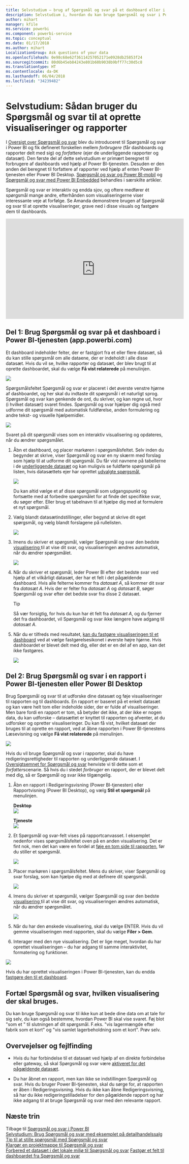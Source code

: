 ```yaml
---
title: Selvstudium – brug af Spørgsmål og svar på et dashboard eller i en rapport
description: Selvstudium i, hvordan du kan bruge Spørgsmål og svar i Power BI til at oprette nye visualiseringer på dashboards og i rapporter.
author: mihart
manager: kfile
ms.service: powerbi
ms.component: powerbi-service
ms.topic: conceptual
ms.date: 01/17/2018
ms.author: mihart
LocalizationGroup: Ask questions of your data
ms.openlocfilehash: 0e98c68e62f36114257052171e0928db25853f24
ms.sourcegitcommit: 80d6b45eb84243e801b60b9038b9bff77c30d5c8
ms.translationtype: HT
ms.contentlocale: da-DK
ms.lasthandoff: 06/04/2018
ms.locfileid: "34239482"
---
```

# <a name="tutorial-how-to-use-qa-to-create-visualizations-and-build-reports"></a>Selvstudium: Sådan bruger du Spørgsmål og svar til at oprette visualiseringer og rapporter
I [Oversigt over Spørgsmål og svar](power-bi-q-and-a.md) blev du introduceret til Spørgsmål og svar i Power BI og fik defineret forskellen mellem *forbrugere* (får dashboards og rapporter delt med sig) og *forfattere* (ejer de underliggende rapporter og datasæt). Den første del af dette selvstudium er primært beregnet til forbrugere af dashboards ved hjælp af Power BI-tjenesten. Desuden er den anden del beregnet til forfattere af rapporter ved hjælp af enten Power BI-tjenesten eller Power BI Desktop. [Spørgsmål og svar og Power BI-mobil](mobile-apps-ios-qna.md) og [Spørgsmål og svar med Power BI Embedded](developer/qanda.md) behandles i særskilte artikler.

Spørgsmål og svar er interaktiv og endda sjov, og oftere medfører ét spørgsmål mange andre, efterhånden som visualiseringerne viser interessante veje at forfølge. Se Amanda demonstrere brugen af Spørgsmål og svar til at oprette visualiseringer, grave ned i disse visuals og fastgøre dem til dashboards.

<iframe width="560" height="315" src="https://www.youtube.com/embed/qMf7OLJfCz8?list=PL1N57mwBHtN0JFoKSR0n-tBkUJHeMP2cP" frameborder="0" allowfullscreen></iframe>

## <a name="part-1-use-qa-on-a-dashboard-in-power-bi-service-apppowerbicom"></a>Del 1: Brug Spørgsmål og svar på et dashboard i Power BI-tjenesten (app.powerbi.com)
Et dashboard indeholder felter, der er fastgjort fra et eller flere datasæt, så du kan stille spørgsmål om alle dataene, der er indeholdt i alle disse datasæt. Hvis du vil se, hvilke rapporter og datasæt, der blev brugt til at oprette dashboardet, skal du vælge **Få vist relaterede** på menulinjen.

![](media/power-bi-tutorial-q-and-a/power-bi-view-related.png)

Spørgsmålsfeltet Spørgsmål og svar er placeret i det øverste venstre hjørne af dashboardet, og her skal du indtaste dit spørgsmål i et naturligt sprog. Spørgsmål og svar kan genkende de ord, du skriver, og kan regne ud, hvor (i hvilket datasæt) svaret findes. Spørgsmål og svar hjælper dig også med udforme dit spørgsmål med automatisk fuldførelse, anden formulering og andre tekst- og visuelle hjælpemidler.

![](media/power-bi-tutorial-q-and-a/powerbi-qna.png)

Svaret på dit spørgsmål vises som en interaktiv visualisering og opdateres, når du ændrer spørgsmålet.

1. Åbn et dashboard, og placer markøren i spørgsmålsfeltet. Selv inden du begynder at skrive, viser Spørgsmål og svar en ny skærm med forslag som hjælp til at udforme dit spørgsmål. Du får vist navnene på tabellerne i de [underliggende datasæt](service-get-data.md) og kan muligvis se fuldførte spørgsmål på listen, hvis datasættets ejer har oprettet [udvalgte spørgsmål](service-q-and-a-create-featured-questions.md),

   ![](media/power-bi-tutorial-q-and-a/powerbi-qna-cursor.png)

   Du kan altid vælge et af disse spørgsmål som udgangspunkt og fortsætte med at forbedre spørgsmålet for at finde det specifikke svar, du søger efter. Eller brug et tabelnavn til at hjælpe dig med at formulere et nyt spørgsmål.

2. Vælg blandt datasætindstillinger, eller begynd at skrive dit eget spørgsmål, og vælg blandt forslagene på rullelisten.

   ![](media/power-bi-tutorial-q-and-a/powerbi-qna-list.png)

3. Imens du skriver et spørgsmål, vælger Spørgsmål og svar den bedste [visualisering ](power-bi-visualization-types-for-reports-and-q-and-a.md)til at vise dit svar, og visualiseringen ændres automatisk, når du ændrer spørgsmålet.

   ![](media/power-bi-tutorial-q-and-a/powerbi-qna-viz.png)

4. Når du skriver et spørgsmål, leder Power BI efter det bedste svar ved hjælp af et vilkårligt datasæt, der har et felt i det pågældende dashboard.  Hvis alle felterne kommer fra *datasæt A*, så kommer dit svar fra *datasæt A*.  Hvis der er felter fra *datasæt A* og *datasæt B*, søger Spørgsmål og svar efter det bedste svar fra disse 2 datasæt.

   > [!TIP]
   > Så vær forsigtig, for hvis du kun har ét felt fra *datasæt A*, og du fjerner det fra dashboardet, vil Spørgsmål og svar ikke længere have adgang til *datasæt A*.
   >
   >
5. Når du er tilfreds med resultatet, [kan du fastgøre visualiseringen til et dashboard](service-dashboard-pin-tile-from-q-and-a.md) ved at vælge fastgørelsesikonet i øverste højre hjørne. Hvis dashboardet er blevet delt med dig, eller det er en del af en app, kan det ikke fastgøres.

   ![](media/power-bi-tutorial-q-and-a/pbi_qna_finish-typing-question.jpg)

##    <a name="part-2-use-qa-in-a-report-in-power-bi-service-or-power-bi-desktop"></a>Del 2: Brug Spørgsmål og svar i en rapport i Power BI-tjenesten eller Power BI Desktop

Brug Spørgsmål og svar til at udforske dine datasæt og føje visualiseringer til rapporten og til dashboards. En rapport er baseret på et enkelt datasæt og kan være helt tom eller indeholde sider, der er fulde af visualiseringer. Men bare fordi en rapport er tom, så betyder det ikke, at der ikke er nogen data, du kan udforske – datasættet er knyttet til rapporten og afventer, at du udforsker og opretter visualiseringer.  Du kan få vist, hvilket datasæt der bruges til at oprette en rapport, ved at åbne rapporten i Power BI-tjenestens Læsevisning og vælge **Få vist relaterede** på menulinjen.

![](media/power-bi-tutorial-q-and-a/power-bi-view-related.png)

Hvis du vil bruge Spørgsmål og svar i rapporter, skal du have redigeringsrettigheder til rapporten og underliggende datasæt. I [Oversigtsemnet for Spørgsmål og svar](power-bi-q-and-a.md) henviste vi til dette som et *forfatter*scenarie. Så hvis du i stedet *forbruger* en rapport, der er blevet delt med dig, så er Spørgsmål og svar ikke tilgængelig.

1. Åbn en rapport i Redigeringsvisning (Power BI-tjenesten) eller Rapportvisning (Power BI Desktop), og vælg **Stil et spørgsmål** på menulinjen.

    **Desktop**    
    ![](media/power-bi-tutorial-q-and-a/power-bi-desktop-question.png)

    **Tjeneste**    
    ![](media/power-bi-tutorial-q-and-a/power-bi-service.png)

2. Et Spørgsmål og svar-felt vises på rapportcanvasset. I eksemplet nedenfor vises spørgsmålsfeltet oven på en anden visualisering. Det er fint nok, men det kan være en fordel at [føje en tom side til rapporten](power-bi-report-add-page.md), før du stiller et spørgsmål.

    ![](media/power-bi-tutorial-q-and-a/power-bi-ask-question.png)

3. Placer markøren i spørgsmålsfeltet. Mens du skriver, viser Spørgsmål og svar forslag, som kan hjælpe dig med at definere dit spørgsmål.

   ![](media/power-bi-tutorial-q-and-a/power-bi-q-and-a-suggestions.png)

4. Imens du skriver et spørgsmål, vælger Spørgsmål og svar den bedste [visualisering ](power-bi-visualization-types-for-reports-and-q-and-a.md)til at vise dit svar, og visualiseringen ændres automatisk, når du ændrer spørgsmålet.

   ![](media/power-bi-tutorial-q-and-a/power-bi-q-and-a-visual.png)

5. Når du har den ønskede visualisering, skal du vælge ENTER. Hvis du vil gemme visualiseringen med rapporten, skal du vælge **Filer > Gem**.

6. Interager med den nye visualisering. Det er lige meget, hvordan du har oprettet visualiseringen – du har adgang til samme interaktivitet, formatering og funktioner.

  ![](media/power-bi-tutorial-q-and-a/power-bi-q-and-a-ellipses.png)

  Hvis du har oprettet visualiseringen i Power BI-tjenesten, kan du endda [fastgøre den til et dashboard](service-dashboard-pin-tile-from-q-and-a.md).

## <a name="tell-qa-which-visualization-to-use"></a>Fortæl Spørgsmål og svar, hvilken visualisering der skal bruges.
Du kan bruge Spørgsmål og svar til ikke kun at bede dine data om at tale for sig selv, du kan også bestemme, hvordan Power BI skal vise svaret. Føj blot "som et <visualization type>" til slutningen af dit spørgsmål.  F.eks. "vis lagermængde efter fabrik som et kort" og "vis samlet lagerbeholdning som et kort".  Prøv selv.

##  <a name="considerations-and-troubleshooting"></a>Overvejelser og fejlfinding
- Hvis du har forbindelse til et datasæt ved hjælp af en direkte forbindelse eller gateway, så skal Spørgsmål og svar være [aktiveret for det pågældende datasæt](service-q-and-a-direct-query.md).

- Du har åbnet en rapport, men kan ikke se indstillingen Spørgsmål og svar. Hvis du bruger Power BI-tjenesten, skal du sørge for, at rapporten er åben i Redigeringsvisning. Hvis du ikke kan åbne Redigeringsvisning, så har du ikke redigeringstilladelser for den pågældende rapport og har ikke adgang til at bruge Spørgsmål og svar med den relevante rapport.

## <a name="next-steps"></a>Næste trin
Tilbage til [Spørgsmål og svar i Power BI](power-bi-q-and-a.md)   
[Selvstudium: Brug Spørgsmål og svar med eksemplet på detailhandelssalg](power-bi-visualization-introduction-to-q-and-a.md)   
[Tip til at stille spørgsmål med Spørgsmål og svar](service-q-and-a-tips.md)   
[Klargør en projektmappe til Spørgsmål og svar](service-prepare-data-for-q-and-a.md)  
[Forbered et datasæt i det lokale miljø til Spørgsmål og svar](service-q-and-a-direct-query.md)
[Fastgør et felt til dashboardet fra Spørgsmål og svar](service-dashboard-pin-tile-from-q-and-a.md)
